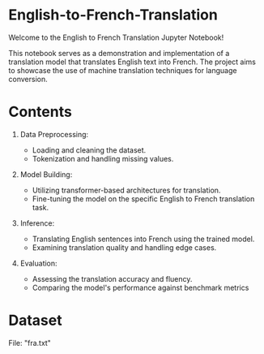# English-to-French-Translation
Welcome to the English to French Translation Jupyter Notebook! 

This notebook serves as a demonstration and implementation of a translation model that translates English text into French. The project aims to showcase the use of machine translation techniques for language conversion.

# Contents
1. Data Preprocessing:
   - Loading and cleaning the dataset.
   - Tokenization and handling missing values.

2. Model Building:
   - Utilizing transformer-based architectures for translation.
   - Fine-tuning the model on the specific English to French translation task.

3. Inference:
   - Translating English sentences into French using the trained model.
   - Examining translation quality and handling edge cases.

4. Evaluation:
   - Assessing the translation accuracy and fluency.
   - Comparing the model's performance against benchmark metrics
  
# Dataset
File: "fra.txt" 


